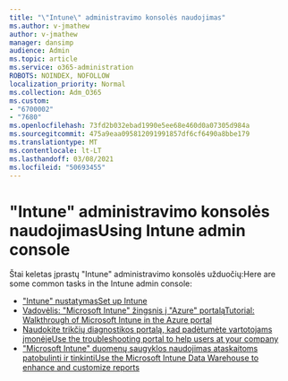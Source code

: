 ```yaml
---
title: "\"Intune\" administravimo konsolės naudojimas"
ms.author: v-jmathew
author: v-jmathew
manager: dansimp
audience: Admin
ms.topic: article
ms.service: o365-administration
ROBOTS: NOINDEX, NOFOLLOW
localization_priority: Normal
ms.collection: Adm_O365
ms.custom:
- "6700002"
- "7680"
ms.openlocfilehash: 73fd2b032ebad1990e5ee68e460d0a07305d984a
ms.sourcegitcommit: 475a9eaa095812091991857df6cf6490a8bbe179
ms.translationtype: MT
ms.contentlocale: lt-LT
ms.lasthandoff: 03/08/2021
ms.locfileid: "50693455"
---
```

# <a name="using-intune-admin-console"></a><span data-ttu-id="4b46b-102">"Intune" administravimo konsolės naudojimas</span><span class="sxs-lookup"><span data-stu-id="4b46b-102">Using Intune admin console</span></span>

<span data-ttu-id="4b46b-103">Štai keletas įprastų "Intune" administravimo konsolės užduočių:</span><span class="sxs-lookup"><span data-stu-id="4b46b-103">Here are some common tasks in the Intune admin console:</span></span>

- [<span data-ttu-id="4b46b-104">"Intune" nustatymas</span><span class="sxs-lookup"><span data-stu-id="4b46b-104">Set up Intune</span></span>](https://docs.microsoft.com/mem/intune/fundamentals/setup-steps)
- [<span data-ttu-id="4b46b-105">Vadovėlis: "Microsoft Intune" žingsnis į "Azure" portalą</span><span class="sxs-lookup"><span data-stu-id="4b46b-105">Tutorial: Walkthrough of Microsoft Intune in the Azure portal</span></span>](https://docs.microsoft.com/mem/intune/fundamentals/tutorial-walkthrough-intune-portal)
- [<span data-ttu-id="4b46b-106">Naudokite trikčių diagnostikos portalą, kad padėtumėte vartotojams įmonėje</span><span class="sxs-lookup"><span data-stu-id="4b46b-106">Use the troubleshooting portal to help users at your company</span></span>](https://docs.microsoft.com/mem/intune/fundamentals/help-desk-operators)
- [<span data-ttu-id="4b46b-107">"Microsoft Intune" duomenų saugyklos naudojimas ataskaitoms patobulinti ir tinkinti</span><span class="sxs-lookup"><span data-stu-id="4b46b-107">Use the Microsoft Intune Data Warehouse to enhance and customize reports</span></span>](https://docs.microsoft.com/mem/intune/developer/reports-nav-create-intune-reports)
